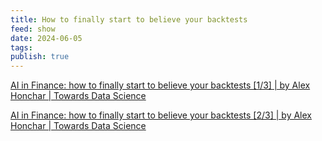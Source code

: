 ```yaml
---
title: How to finally start to believe your backtests
feed: show
date: 2024-06-05
tags: 
publish: true
---
```

[AI in Finance: how to finally start to believe your backtests \[1/3\] | by Alex Honchar | Towards Data Science](https://towardsdatascience.com/ai-in-finance-how-to-finally-start-to-believe-your-backtests-1-3-1613ad81ea44)

[AI in Finance: how to finally start to believe your backtests \[2/3\] | by Alex Honchar | Towards Data Science](https://towardsdatascience.com/ai-in-finance-how-to-finally-start-to-believe-your-backtests-2-3-adfd13da20ec)

